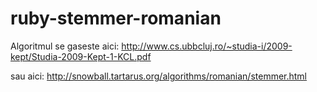 # ruby-stemmer-romanian 
Algoritmul se gaseste aici:
http://www.cs.ubbcluj.ro/~studia-i/2009-kept/Studia-2009-Kept-1-KCL.pdf

sau aici:
http://snowball.tartarus.org/algorithms/romanian/stemmer.html

